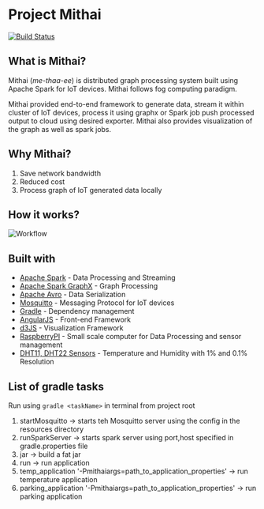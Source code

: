 # Project Mithai

[![Build Status](https://travis-ci.com/kaustubh-walokar/mithai.svg?token=Yu4haBFCKfHia5eAMyZo&branch=master)](https://travis-ci.com/kaustubh-walokar/mithai)

## What is Mithai?

Mithai (_me-thaa-ee_) is distributed graph processing system built using Apache Spark for IoT devices. Mithai follows fog computing paradigm. 

Mithai provided end-to-end framework to generate data, stream it within cluster of IoT devices, process it using graphx or Spark job push processed output to cloud using desired exporter. Mithai also provides visualization of the graph as well as spark jobs.

## Why Mithai?

1. Save network bandwidth
2. Reduced cost
3. Process graph of IoT generated data locally

## How it works?

![Workflow](./docs/images/workflow.png "Workflow")

## Built with

* [Apache Spark](http://spark.apache.org/) - Data Processing and Streaming
* [Apache Spark GraphX](http://spark.apache.org/graphx/) - Graph Processing 
* [Apache Avro](https://avro.apache.org/) - Data Serialization
* [Mosquitto](https://mosquitto.org/) - Messaging Protocol for IoT devices
* [Gradle](https://gradle.org/) - Dependency management
* [AngularJS](https://angularjs.org/) - Front-end Framework
* [d3JS](https://d3js.org/) - Visualization Framework
* [RaspberryPI](https://www.raspberrypi.org/) - Small scale computer for Data Processing and sensor management
* [DHT11, DHT22 Sensors](https://www.adafruit.com/product/386) - Temperature and Humidity with 1% and 0.1% Resolution

## List of gradle tasks

Run using ``` gradle <taskName> ``` in terminal from project root
 1. startMosquitto -> starts teh Mosquitto server using the config in the resources directory
 2. runSparkServer -> starts spark server using port,host specified in gradle.properties file
 3. jar -> build a fat jar
 4. run -> run application
 5. temp_application '-Pmithaiargs=path_to_application_properties' -> run temperature application
 6. parking_application '-Pmithaiargs=path_to_application_properties' -> run parking application
